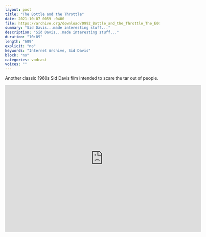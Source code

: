 ```yaml
---
layout: post
title: "The Bottle and the Throttle"
date: 2021-10-07 0059 -0400
file: https://archive.org/download/0992_Bottle_and_the_Throttle_The_E00776_01_50_27_08/0992_Bottle_and_the_Throttle_The_E00776_01_50_27_08.m4v
summary: "Sid Davis...made interesting stuff..."
description: "Sid Davis...made interesting stuff..."
duration: "10:09"
length: "609"
explicit: "no" 
keywords: "Internet Archive, Sid Davis"
block: "no" 
categories: vodcast
voices: ""
---
```


Another classic 1960s Sid Davis film intended to scare the tar out of people.

<iframe src="https://archive.org/embed/0992_Bottle_and_the_Throttle_The_E00776_01_50_27_08" width="640" height="480" frameborder="0" webkitallowfullscreen="true" mozallowfullscreen="true" allowfullscreen></iframe>
















